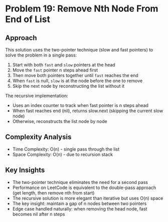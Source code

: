 # Problem 19: Remove Nth Node From End of List

## Approach
This solution uses the two-pointer technique (slow and fast pointers) to solve the problem in a single pass:

1. Start with both `fast` and `slow` pointers at the head
2. Move the `fast` pointer n steps ahead first
3. Then move both pointers together until `fast` reaches the end
4. When `fast` is null, `slow` is at the node before the one to remove
5. Skip the next node by reconstructing the list without it

The recursive implementation:
- Uses an index counter to track when fast pointer is n steps ahead
- When fast reaches end (nil), returns slow.next (skipping the current slow node)
- Otherwise, reconstructs the list node by node

## Complexity Analysis
- Time Complexity: O(n) - single pass through the list
- Space Complexity: O(n) - due to recursion stack

## Key Insights
- The two-pointer technique eliminates the need for a second pass
- Performance on LeetCode is equivalent to the double-pass approach (get length, then remove nth from start)
- The recursive solution is more elegant than iterative but uses O(n) space
- The key insight: maintain a gap of n nodes between two pointers
- Edge case handled naturally: when removing the head node, fast becomes nil after n steps